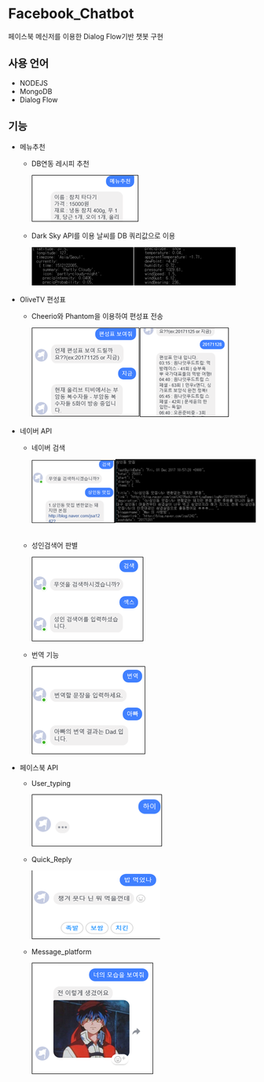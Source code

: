 # Facebook_Chatbot
페이스북 메신저를 이용한 Dialog Flow기반 챗봇 구현

## 사용 언어
- NODEJS
- MongoDB
- Dialog Flow

## 기능
- 메뉴추천
  - DB연동 레시피 추천
  
    ![GitHub Logo](/Image/Chatbot1.png)
  - Dark Sky API를 이용 날씨를 DB 쿼리값으로 이용

    ![GitHub Logo](/Image/Chatbot2.png)
  
- OliveTV 편성표
  - Cheerio와 Phantom을 이용하여 편성표 전송

    ![GitHub Logo](/Image/Chatbot3.png)
- 네이버 API 
  - 네이버 검색

    ![GitHub Logo](/Image/Chatbot4.png) 
  - 성인검색어 판별
  
    ![GitHub Logo](/Image/Chatbot5.png) 
  - 번역 기능
  
    ![GitHub Logo](/Image/Chatbot6.png)
    
- 페이스북 API 
  - User_typing
  
    ![GitHub Logo](/Image/Chatbot7.png) 
  - Quick_Reply
  
    ![GitHub Logo](/Image/Chatbot8.png) 
  - Message_platform
  
    ![GitHub Logo](/Image/Chatbot9.png)
